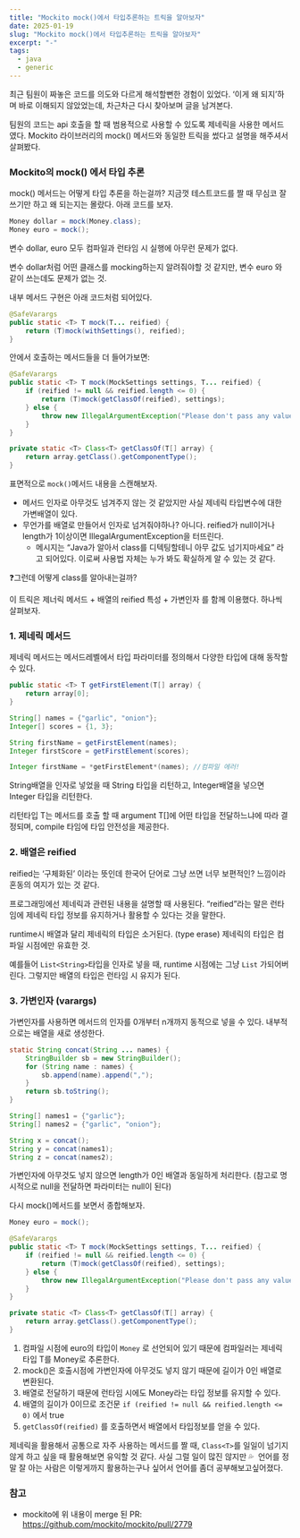 ```yaml
---
title: "Mockito mock()에서 타입추론하는 트릭을 알아보자"
date: 2025-01-19
slug: "Mockito mock()에서 타입추론하는 트릭을 알아보자"
excerpt: "-"
tags:
  - java
  - generic
---
```




최근 팀원이 짜놓은 코드를 의도와 다르게 해석할뻔한 경험이 있었다.  ‘이게 왜 되지’하며 바로 이해되지 않았었는데, 차근차근 다시 찾아보며 글을 남겨본다.

팀원의 코드는 api 호출을 할 때 범용적으로 사용할 수 있도록 제네릭을 사용한 메서드였다. Mockito 라이브러리의 mock() 메서드와 동일한 트릭을 썼다고 설명을 해주셔서 살펴봤다. 

### Mockito의 mock() 에서 타입 추론

mock() 메서드는 어떻게 타입 추론을 하는걸까? 지금껏 테스트코드를 짤 때 무심코 잘 쓰기만 하고 왜 되는지는 몰랐다. 아래 코드를 보자.

```java
Money dollar = mock(Money.class);
Money euro = mock();
```

변수 dollar, euro 모두 컴파일과 런타임 시 실행에 아무런 문제가 없다. 

변수 dollar처럼 어떤 클래스를 mocking하는지 알려줘야할 것 같지만, 변수 euro 와 같이 쓰는데도 문제가 없는 것.

내부 메서드 구현은 아래 코드처럼 되어있다.

```java
@SafeVarargs
public static <T> T mock(T... reified) {
    return (T)mock(withSettings(), reified);
}
```

안에서 호출하는 메서드들을 더 들어가보면:

```java
@SafeVarargs
public static <T> T mock(MockSettings settings, T... reified) {
    if (reified != null && reified.length <= 0) {
        return (T)mock(getClassOf(reified), settings);
    } else {
        throw new IllegalArgumentException("Please don't pass any values here. Java will detect class automagically.");
    }
}

private static <T> Class<T> getClassOf(T[] array) {
    return array.getClass().getComponentType();
}
```

표면적으로 `mock()`메서드 내용을 스캔해보자.

- 메서드 인자로 아무것도 넘겨주지 않는 것 같았지만 사실 제네릭 타입변수에 대한 가변배열이 있다.
- 무언가를 배열로 만들어서 인자로 넘겨줘야하나? 아니다. reified가 null이거나 length가 1이상이면 IllegalArgumentException을 터뜨린다.
    - 메시지는 “Java가 알아서 class를 디텍팅할테니 아무 값도 넘기지마세요” 라고 되어있다. 이로써 사용법 자체는 누가 봐도 확실하게 알 수 있는 것 같다.

❓그런데 어떻게 class를 알아내는걸까? 

이 트릭은 제너릭 메서드 + 배열의 reified 특성 + 가변인자 를 함께 이용했다. 하나씩 살펴보자.


### 1. 제네릭 메서드

제네릭 메서드는 메서드레벨에서 타입 파라미터를 정의해서 다양한 타입에 대해 동작할 수 있다. 

```java
public static <T> T getFirstElement(T[] array) {
    return array[0];
}

String[] names = {"garlic", "onion"};
Integer[] scores = {1, 3};

String firstName = getFirstElement(names);
Integer firstScore = getFirstElement(scores);

Integer firstName = *getFirstElement*(names); //컴파일 에러!
```

String배열을 인자로 넣었을 때 String 타입을 리턴하고, Integer배열을 넣으면 Integer 타입을 리턴한다.

리턴타입 T는 메서드를 호출 할 때 argument T[]에 어떤 타입을 전달하느냐에 따라 결정되며, compile 타임에 타입 안전성을 제공한다.

### 2. 배열은 reified

reified는 ‘구체화된’ 이라는 뜻인데 한국어 단어로 그냥 쓰면 너무 보편적인? 느낌이라 혼동의 여지가 있는 것 같다. 

프로그래밍에선 제네릭과 관련된 내용을 설명할 때 사용된다. “reified”라는 말은 런타임에 제네릭 타입 정보를 유지하거나 활용할 수 있다는 것을 말한다.

runtime시 배열과 달리 제네릭의 타입은 소거된다. (type erase) 제네릭의 타입은 컴파일 시점에만 유효한 것.

예를들어 `List<String>`타입을 인자로 넣을 때, runtime 시점에는 그냥 `List` 가되어버린다. 그렇지만 배열의 타입은 런타임 시 유지가 된다.

### 3. 가변인자 (varargs)

가변인자를 사용하면 메서드의 인자를 0개부터 n개까지 동적으로 넣을 수 있다. 내부적으로는 배열을 새로 생성한다. 

```java
static String concat(String ... names) {
    StringBuilder sb = new StringBuilder();
    for (String name : names) {
        sb.append(name).append(",");
    }
    return sb.toString();
}

String[] names1 = {"garlic"};
String[] names2 = {"garlic", "onion"};

String x = concat();
String y = concat(names1);
String z = concat(names2);
```

가변인자에 아무것도 넣지 않으면 length가 0인 배열과 동일하게 처리한다. (참고로 명시적으로 null을 전달하면 파라미터는 null이 된다)


다시 mock()메서드를 보면서 종합해보자.

```java
Money euro = mock();

@SafeVarargs
public static <T> T mock(MockSettings settings, T... reified) {
    if (reified != null && reified.length <= 0) {
        return (T)mock(getClassOf(reified), settings);
    } else {
        throw new IllegalArgumentException("Please don't pass any values here. Java will detect class automagically.");
    }
}

private static <T> Class<T> getClassOf(T[] array) {
    return array.getClass().getComponentType();
}
```

1. 컴파일 시점에 euro의 타입이 `Money` 로 선언되어 있기 때문에 컴파일러는 제네릭 타입 T를 Money로 추론한다.
2. mock()은 호출시점에 가변인자에 아무것도 넣지 않기 때문에 길이가 0인 배열로 변환된다.
3. 배열로 전달하기 때문에 런타임 시에도 Money라는 타입 정보를 유지할 수 있다.
4. 배열의 길이가 0이므로 조건문 `if (reified != null && reified.length <= 0)`  에서 true
5. `getClassOf(reified)` 를 호출하면서 배열에서 타입정보를 얻을 수 있다.

제네릭을 활용해서 공통으로 자주 사용하는 메서드를 짤 때, `Class<T>`를 일일이 넘기지 않게 하고 싶을 때 활용해보면 유익할 것 같다. 사실 그럴 일이 많진 않지만 💦  언어를 정말 잘 아는 사람은 이렇게까지 활용하는구나 싶어서 언어를 좀더 공부해보고싶어졌다. 

### 참고

- mockito에 위 내용이 merge 된 PR:
https://github.com/mockito/mockito/pull/2779 
